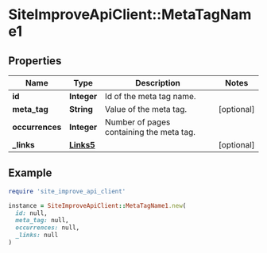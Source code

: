 # SiteImproveApiClient::MetaTagName1

## Properties

| Name | Type | Description | Notes |
| ---- | ---- | ----------- | ----- |
| **id** | **Integer** | Id of the meta tag name. |  |
| **meta_tag** | **String** | Value of the meta tag. | [optional] |
| **occurrences** | **Integer** | Number of pages containing the meta tag. |  |
| **_links** | [**Links5**](Links5.md) |  | [optional] |

## Example

```ruby
require 'site_improve_api_client'

instance = SiteImproveApiClient::MetaTagName1.new(
  id: null,
  meta_tag: null,
  occurrences: null,
  _links: null
)
```

